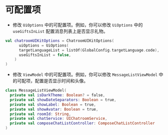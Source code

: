# 可配置项

<Toc />

- 修改 `UiOptions` 中的可配置项。例如，你可以修改 `UiOptions` 中的 `useGiftsInList` 配置消息列表上是否显示礼物。

```kotlin
val chatroomUIKitOptions = ChatroomUIKitOptions(
      uiOptions = UiOptions(
      targetLanguageList = listOf(GlobalConfig.targetLanguage.code),
      useGiftsInList = false,
    )
)
```

- 修改 `ViewModel` 中的可配置项。例如，你可以修改 `MessageListViewModel` 中的可配项，配置是否显示时间和头像。

```kotlin
class MessageListViewModel(
  private val isDarkTheme: Boolean? = false,
  private val showDateSeparators: Boolean = true,
  private val showLabel: Boolean = true,
  private val showAvatar: Boolean = true,
  private val roomId: String,
  private val chatService: UIChatroomService,
  private val composeChatListController: ComposeChatListController
)
```

